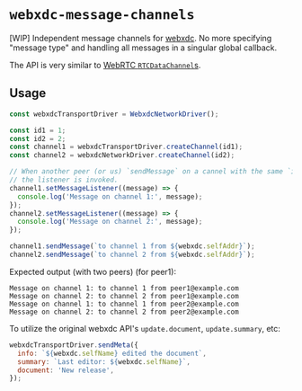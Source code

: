 # `webxdc-message-channels`

\[WIP\] Independent message channels for [webxdc][webxdc]. No more specifying "message type" and handling all messages in a singular global callback.

The API is very similar to [WebRTC `RTCDataChannel`s](https://developer.mozilla.org/en-US/docs/Web/API/RTCDataChannel).

## Usage

<!-- TODO Ok, I think striving for a realistic example is not the best approach.
Better just go for the simplest example. -->

```javascript
const webxdcTransportDriver = WebxdcNetworkDriver();

const id1 = 1;
const id2 = 2;
const channel1 = webxdcTransportDriver.createChannel(id1);
const channel2 = webxdcNetworkDriver.createChannel(id2);

// When another peer (or us) `sendMessage` on a cannel with the same `id`,
// the listener is invoked.
channel1.setMessageListener((message) => {
  console.log('Message on channel 1:', message);
});
channel2.setMessageListener((message) => {
  console.log('Message on channel 2:', message);
});

channel1.sendMessage(`to channel 1 from ${webxdc.selfAddr}`);
channel2.sendMessage(`to channel 2 from ${webxdc.selfAddr}`);
```

Expected output (with two peers) (for peer1):

```
Message on channel 1: to channel 1 from peer1@example.com
Message on channel 2: to channel 2 from peer1@example.com
Message on channel 1: to channel 1 from peer2@example.com
Message on channel 2: to channel 2 from peer2@example.com
```

To utilize the original webxdc API's `update.document`, `update.summary`, etc:

```javascript
webxdcTransportDriver.sendMeta({
  info: `${webxdc.selfName} edited the document`,
  summary: `Last editor: ${webxdc.selfName}`,
  document: 'New release',
});
```

<!-- TODO also showcase in-band channel negotiation (see
[`negotiated` of `RTCPeerConnection.createDataChannel`](https://developer.mozilla.org/en-US/docs/Web/API/RTCPeerConnection/createDataChannel)). -->

[webxdc]: https://webxdc.org/